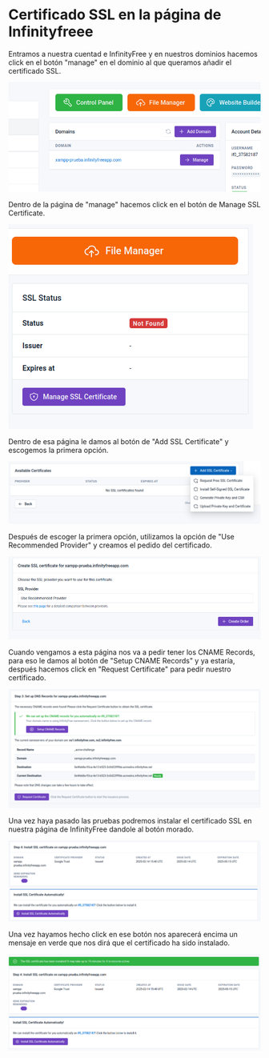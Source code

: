 # Certificado SSL en la página de Infinityfreee

Entramos a nuestra cuentad e InfinityFree y en nuestros dominios hacemos click en el botón "manage" en el dominio al que queramos añadir el certificado SSL.

![](1.png)


Dentro de la página de "manage" hacemos click en el botón de Manage SSL Certificate.

![](2.png)


Dentro de esa página le damos al botón de "Add SSL Certificate" y escogemos la primera opción.


![](3.png)


Después de escoger la primera opción, utilizamos la opción de "Use Recommended Provider" y creamos el pedido del certificado.

![](4.png)


Cuando vengamos a esta página nos va a pedir tener los CNAME Records, para eso le damos al botón de "Setup CNAME Records" y ya estaría, después hacemos
click en "Request Certificate" para pedir nuestro certificado.

![](5.png)


Una vez haya pasado las pruebas podremos instalar el certificado SSL en nuestra página de InfinityFree dandole al botón morado.

![](6.png)


Una vez hayamos hecho click en ese botón nos aparecerá encima un mensaje en verde que nos dirá que el certificado ha sido instalado.

![](7.png)